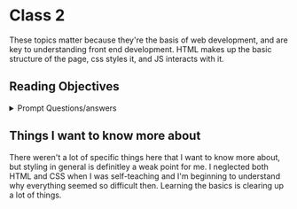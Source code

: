 # Class 2

These topics matter because they're the basis of web development, and are key to understanding front end development. HTML makes up the basic structure of the page, css styles it, and JS interacts with it.

## Reading Objectives

<details markdown="block"><summary>Prompt Questions/answers</summary>

## HTML

### 1.Why is it important to use semantic elements in our HTML?

It gives meaning to the content and structure of a webpage, makes the page more accessible to other users and search engines by clearly defining the purpose of elements in the content.

### 2. How many levels of headings are there in HTML?

There are 6 levels.

### 3.What are some uses for the `<sup>` and `<sub>` elements?

The `<sup>` element is common in exponents and foot notes, the `<sub>` element is common in chemical formulas like H<sub>2</sub>0 and footnote references.

### 4. When using the `<abbr>` element, what attribute must be added to provide the full expansion of the term?

When using the abbreviation element you should include the title for the expanded form of the abbreviated term. it looks like `<abbr title="World Wide Web">WWW</abbr>` ends up looking like <abbr title="World Wide Web">WWW</abbr>


## CSS

### 1. What are ways we can apply CSS to our HTML?

* External stylesheet:
    * A separate file with a .css extension that is referenced via the HTML `<link>` element.
    ```html
    <head>
        <link rel="stylesheet" href="style.css" />
    <head>
    <body>
            <h1>Title</h1>
    <body>

    and then the css sheet
    h1 {
        color: blue;
    }
    ```

* An internal stylesheet
    * which includes the style element in the head

* an in line style
    * which includes the styling in the opening of the element like
    `<h1 style="color: blue;">Hello World</h1>`

### 2. Why should we avoid using inline styles?

They're nonreusable, difficult to maintain, and make it harder to understand the code.

### 3. Review the block of code below and answer the following questions:

```
h2 {
color: black;
padding: 5px;
}
```

#### * What is representing the selector?

The h2 is the selector here

#### * Which components are the CSS declarations?

color: black; padding: 5px;

#### * Which components are considered properties?

The color and padding

## JS

### 1. What data type is a sequence of text enclosed in single quote marks?

A string

### 2. List 4 types of JavaScript operators.

Arithmatic`+`, Assignment`=`, comparision`==`, and conditional operators like if.

### 3. Describe a real world Problem you could solve with a Function.

You can write a function that automatically takes an NFL players yardage from week 1-18 and adds them all together to total out his season yardage.

### 4. An if statement checks a __ and if it evaluates to ___, then the code block will execute.

Conditional True

### 5. What is the use of an else if?

It is used to provide multiple conditions for the conditional to test true and execute

### 6. List 3 different types of comparison operators.

`==`, `!=`, `<=`

### 7. What is the difference between the logical operator && and ||?

`&&` returns true when the conditions on each side is true, and false otherwise

`||` returns true if the condition on either side is true, and false if neither is true.

</details>

## Things I want to know more about

There weren't a lot of specific things here that I want to know more about, but styling in general is definitley a weak point for me. I neglected both HTML and CSS when I was self-teaching and I'm beginning to understand why everything seemed so difficult then. Learning the basics is clearing up a lot of things.